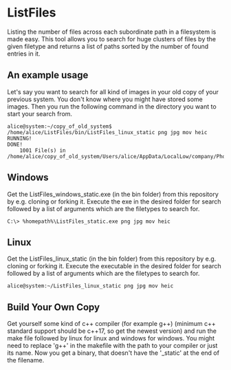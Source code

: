 # ListFiles
Listing the number of files across each subordinate path in a filesystem is made easy. This tool allows you to search for huge clusters of files by the given filetype and returns a list of paths sorted by the number of found entries in it. 

## An example usage
Let's say you want to search for all kind of images in your old copy of your previous system. You don't know where you might have stored some images. Then you run the following command in the directory you want to start your search from.
```
alice@system:~/copy_of_old_system$ /home/alice/ListFiles/bin/ListFiles_linux_static png jpg mov heic
RUNNING!
DONE!
    1001 File(s) in /home/alice/copy_of_old_system/Users/alice/AppData/LocalLow/company/PhotoSaver/pictures/
```

## Windows
Get the ListFiles_windows_static.exe (in the bin folder) from this repository by e.g. cloning or forking it. Execute the exe in the desired folder for search followed by a list of arguments which are the filetypes to search for.
```
C:\> %homepath%\ListFiles_static.exe png jpg mov heic
```

## Linux
Get the ListFiles_linux_static (in the bin folder) from this repository by e.g. cloning or forking it. Execute the executable in the desired folder for search followed by a list of arguments which are the filetypes to search for.
```
alice@system:~/ListFiles_linux_static png jpg mov heic
```

## Build Your Own Copy
Get yourself some kind of c++ compiler (for example g++) (minimum c++ standard support should be c++17, so get the newest version) and run the make file followed by linux for linux and windows for windows. You might need to replace 'g++' in the makefile with the path to your compiler or just its name. Now you get a binary, that doesn't have the '_static' at the end of the filename.
